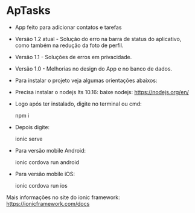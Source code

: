    # ApTasks
   
- App feito para adicionar contatos e tarefas

- Versão 1.2 atual - Solução do erro na barra de status do aplicativo, 
como também na redução da foto de perfil.

- Versão 1.1 - Soluções de erros em privacidade.

- Versão 1.0 - Melhorias no design do App e no banco de dados.

* Para instalar o projeto veja algumas orientações abaixos:

 - Precisa instalar o nodejs lts 10.16:
    baixe nodejs: https://nodejs.org/en/

 - Logo após ter instalado, digite no terminal ou cmd:
    
    npm i 
    
 - Depois digite: 
   
   ionic serve

 - Para versão mobile Android: 
    
    ionic cordova run android 
    
 - Para versão mobile iOS:   
 
    ionic cordova run ios

Mais informações no site do ionic framework: 
    https://ionicframework.com/docs
    

